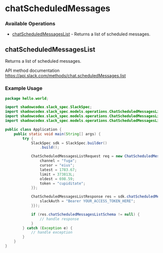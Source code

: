 # chatScheduledMessages

### Available Operations

* [chatScheduledMessagesList](#chatscheduledmessageslist) - Returns a list of scheduled messages.

## chatScheduledMessagesList

Returns a list of scheduled messages.

API method documentation
<https://api.slack.com/methods/chat.scheduledMessages.list>

### Example Usage

```java
package hello.world;

import shadowcodex.slack_spec.SlackSpec;
import shadowcodex.slack_spec.models.operations.ChatScheduledMessagesListRequest;
import shadowcodex.slack_spec.models.operations.ChatScheduledMessagesListResponse;
import shadowcodex.slack_spec.models.operations.ChatScheduledMessagesListSecurity;

public class Application {
    public static void main(String[] args) {
        try {
            SlackSpec sdk = SlackSpec.builder()
                .build();

            ChatScheduledMessagesListRequest req = new ChatScheduledMessagesListRequest() {{
                channel = "fuga";
                cursor = "eius";
                latest = 1783.67;
                limit = 373813L;
                oldest = 698.59;
                token = "cupiditate";
            }};            

            ChatScheduledMessagesListResponse res = sdk.chatScheduledMessages.chatScheduledMessagesList(req, new ChatScheduledMessagesListSecurity("consequatur") {{
                slackAuth = "Bearer YOUR_ACCESS_TOKEN_HERE";
            }});

            if (res.chatScheduledMessagesListSchema != null) {
                // handle response
            }
        } catch (Exception e) {
            // handle exception
        }
    }
}
```
